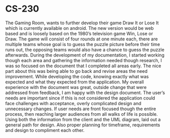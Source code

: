 # CS-230
The Gaming Room, wants to further develop their game Draw It or Lose It which is currently available on android. 
The new version would be web based and is loosely based on the 1980’s television game Win, Lose or Draw. 
The game will consist of four rounds at one minute each, there are multiple teams whose goal is to guess the puzzle picture before their time runs out, the opposing teams would also have a chance to guess the puzzle afterwards.
During the development of my documentation, I started working though each area and gathering the information needed though research, I was so focused on the document that I completed all areas early. 
The nice part about this was being able to go back and revise areas the need improvement.
While developing the code, knowing exactly what was expected and what they expected from the application. 
My overall experience with the document was great, outside change that were addressed from feedback, I am happy with the design document.
The user’s needs are important since if this is not considered the application could face challenges with acceptance, overly complicated design and unnecessary changes. 
If user needs are front focused though the entire process, then reaching larger audiences from all walks of life is possible.
Using both the information from the client and the UML diagram, laid out a general path for design. Also proper planning for timeframe, requirements and design to compliment each other. 
